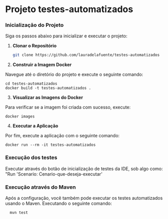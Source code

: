 # Projeto testes-automatizados

### Inicialização do Projeto

Siga os passos abaixo para inicializar e executar o projeto:

1. **Clonar o Repositório**

   ```bash
   git clone https://github.com/lauradelafuente/testes-automatizados

2. **Construir a Imagem Docker**

Navegue até o diretório do projeto e execute o seguinte comando:

	cd testes-automatizados
	docker build -t testes-automatizados .

3. **Visualizar as Imagens do Docker**

Para verificar se a imagem foi criada com sucesso, execute:
	
	docker images

4. **Executar a Aplicação**

Por fim, execute a aplicação com o seguinte comando:

	docker run --rm -it testes-automatizados


### Execução dos testes

Executar através do botão de inicialização de testes da IDE, sob algo como: "Run 'Scenario: Cenario-que-deseja-executar'

### Execução através do Maven

Após a configuração, você também pode executar os testes automatizados usando o Maven. Executando o seguinte comando:

      mvn test



